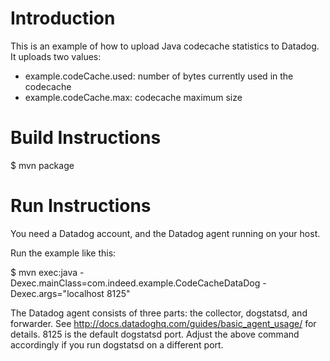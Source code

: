 Introduction
============

This is an example of how to upload Java codecache statistics to Datadog.  It uploads two values:
* example.codeCache.used: number of bytes currently used in the codecache
* example.codeCache.max: codecache maximum size

Build Instructions
==================

$ mvn package


Run Instructions
================

You need a Datadog account, and the Datadog agent running on your host.

Run the example like this:

$ mvn exec:java -Dexec.mainClass=com.indeed.example.CodeCacheDataDog -Dexec.args="localhost 8125"

The Datadog agent consists of three parts: the collector, dogstatsd, and forwarder.  See http://docs.datadoghq.com/guides/basic_agent_usage/ for details.
8125 is the default dogstatsd port.  Adjust the above command accordingly if you run dogstatsd on a different port.


